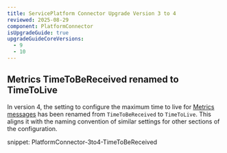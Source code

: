 ```yaml
---
title: ServicePlatform Connector Upgrade Version 3 to 4
reviewed: 2025-08-29
component: PlatformConnector
isUpgradeGuide: true
upgradeGuideCoreVersions:
  - 9
  - 10
---
```


## Metrics TimeToBeReceived renamed to TimeToLive

In version 4, the setting to configure the maximum time to live for [Metrics messages](/platform/json-schema.md#metrics) has been renamed from `TimeToBeReceived` to `TimeToLive`. This aligns it with the naming convention of similar settings for other sections of the configuration.

snippet: PlatformConnector-3to4-TimeToBeReceived